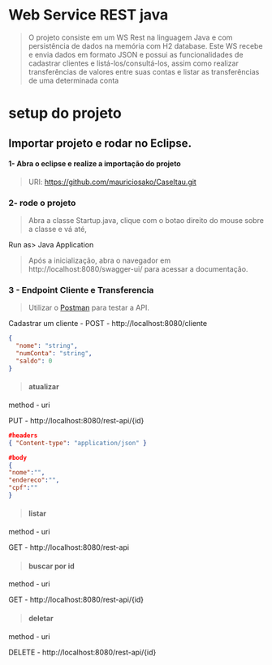 # Web Service REST java
>O projeto consiste em um WS Rest na linguagem Java e com persistência de dados na memória com H2 database. Este WS recebe e envia dados em formato JSON e possui as funcionalidades de cadastrar clientes e listá-los/consultá-los, assim como realizar transferências de valores entre suas contas e listar as transferências de uma determinada conta</p>

# setup do projeto

## Importar projeto e rodar no Eclipse.
#### 1- Abra o eclipse e realize a importação do projeto
  
>URI: https://github.com/mauriciosako/CaseItau.git


### 2- rode o projeto
>Abra a classe Startup.java, clique com o botao direito do mouse sobre a classe e vá até,

Run as> Java Application

>Após a inicialização, abra o navegador em http://localhost:8080/swagger-ui/ para acessar a documentação.

### 3 - Endpoint Cliente e Transferencia
>Utilizar o [Postman](https://www.getpostman.com "postman") para testar a API.


Cadastrar um cliente - POST - http://localhost:8080/cliente
```json
{
  "nome": "string",
  "numConta": "string",
  "saldo": 0
}
```
>#### atualizar 
method -  uri


PUT -  http://localhost:8080/rest-api/{id}
```json
#headers 
{ "Content-type": "application/json" }

#body
{
"nome":"",
"endereco":"",
"cpf":""
}
```

>#### listar 
method -  uri

GET - http://localhost:8080/rest-api

>#### buscar por id 
method -  uri

GET - http://localhost:8080/rest-api/{id}

>#### deletar
method -  uri

DELETE - http://localhost:8080/rest-api/{id}

